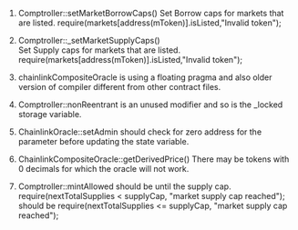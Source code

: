 1)  Comptroller::setMarketBorrowCaps()
    Set Borrow caps for markets that are listed. 
    require(markets[address(mToken)].isListed,"Invalid token");
    
2)  Comptroller::_setMarketSupplyCaps()  
    Set Supply caps for markets that are listed.
    require(markets[address(mToken)].isListed,"Invalid token");

3)  chainlinkCompositeOracle is using a floating pragma and also older version of compiler different from 
    other contract files.

4)  Comptroller::nonReentrant is an unused modifier and so is the _locked storage variable.

5) ChainlinkOracle::setAdmin should check for zero address for the parameter before updating the state 
   variable.


6) ChainlinkCompositeOracle::getDerivedPrice() There may be tokens with 0 decimals for which the oracle 
   will not work.


7) Comptroller::mintAllowed should be until the supply cap.
     require(nextTotalSupplies < supplyCap, "market supply cap reached");
  should be 
     require(nextTotalSupplies <= supplyCap, "market supply cap reached");